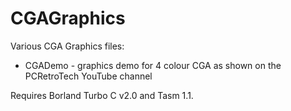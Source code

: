 # CGAGraphics

Various CGA Graphics files:

* CGADemo - graphics demo for 4 colour CGA as shown on the PCRetroTech YouTube channel

Requires Borland Turbo C v2.0 and Tasm 1.1.

